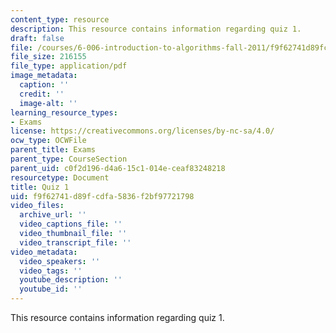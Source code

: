 ```yaml
---
content_type: resource
description: This resource contains information regarding quiz 1.
draft: false
file: /courses/6-006-introduction-to-algorithms-fall-2011/f9f62741d89fcdfa5836f2bf97721798_MIT6_006F11_quiz1.pdf
file_size: 216155
file_type: application/pdf
image_metadata:
  caption: ''
  credit: ''
  image-alt: ''
learning_resource_types:
- Exams
license: https://creativecommons.org/licenses/by-nc-sa/4.0/
ocw_type: OCWFile
parent_title: Exams
parent_type: CourseSection
parent_uid: c0f2d196-d4a6-15c1-014e-ceaf83248218
resourcetype: Document
title: Quiz 1
uid: f9f62741-d89f-cdfa-5836-f2bf97721798
video_files:
  archive_url: ''
  video_captions_file: ''
  video_thumbnail_file: ''
  video_transcript_file: ''
video_metadata:
  video_speakers: ''
  video_tags: ''
  youtube_description: ''
  youtube_id: ''
---
```

This resource contains information regarding quiz 1.